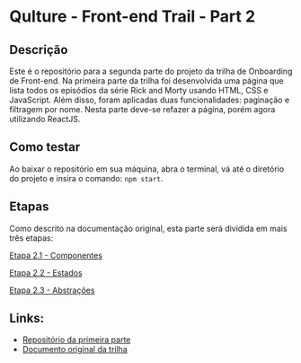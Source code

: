 # Qulture - Front-end Trail - Part 2

## Descrição

Este é o repositório para a segunda parte do projeto da trilha de Onboarding de Front-end. Na primeira parte da trilha foi desenvolvida uma página que lista todos os episódios da série Rick and Morty usando HTML, CSS e JavaScript. Além disso, foram aplicadas duas funcionalidades: paginação e filtragem por nome. Nesta parte deve-se refazer a página, porém agora utilizando ReactJS.

## Como testar

Ao baixar o repositório em sua máquina, abra o terminal, vá até o diretório do projeto e insira o comando: `npm start`.

## Etapas

Como descrito na documentação original, esta parte será dividida em mais três etapas:

[Etapa 2.1 - Componentes](./docs/react/first.md)

[Etapa 2.2 - Estados](./docs/react/second.md)

[Etapa 2.3 - Abstrações](./docs/react/third.md)

## Links:

- [Repositório da primeira parte](https://github.com/AndreHGN/FE-Onboarding)
- [Documento original da trilha](./docs/trail-intro.md)